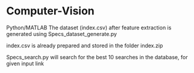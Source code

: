 # Computer-Vision
Python/MATLAB
The dataset (index.csv) after feature extraction is generated using Specs_dataset_generate.py 

index.csv is already prepared and stored in the folder index.zip

Specs_search.py will search for the best 10 searches in the database, for given input link
